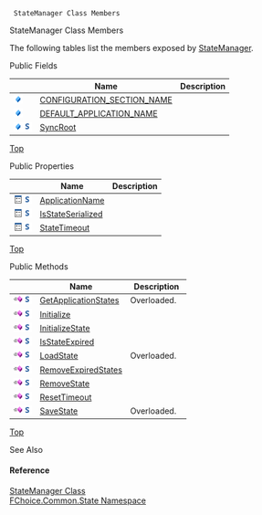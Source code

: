 ﻿     StateManager Class Members                                                   

StateManager Class Members

The following tables list the members exposed by [StateManager](FChoice.Common~FChoice.Common.State.StateManager.md).

Public Fields

|   | Name | Description |
| --- | --- | --- |
| ![Public Field](dotnetimages/publicField.png) | [CONFIGURATION_SECTION_NAME](FChoice.Common~FChoice.Common.State.StateManager~CONFIGURATION_SECTION_NAME.md) |   |
| ![Public Field](dotnetimages/publicField.png) | [DEFAULT_APPLICATION_NAME](FChoice.Common~FChoice.Common.State.StateManager~DEFAULT_APPLICATION_NAME.md) |   |
| ![Public Field](dotnetimages/publicField.png)![static (Shared in Visual Basic)](dotnetimages/static.png) | [SyncRoot](FChoice.Common~FChoice.Common.State.StateManager~SyncRoot.md) |   |

[Top](#top)

Public Properties

|   | Name | Description |
| --- | --- | --- |
| ![Public Property](dotnetimages/publicProperty.png)![static (Shared in Visual Basic)](dotnetimages/static.png) | [ApplicationName](FChoice.Common~FChoice.Common.State.StateManager~ApplicationName.md) |   |
| ![Public Property](dotnetimages/publicProperty.png)![static (Shared in Visual Basic)](dotnetimages/static.png) | [IsStateSerialized](FChoice.Common~FChoice.Common.State.StateManager~IsStateSerialized.md) |   |
| ![Public Property](dotnetimages/publicProperty.png)![static (Shared in Visual Basic)](dotnetimages/static.png) | [StateTimeout](FChoice.Common~FChoice.Common.State.StateManager~StateTimeout.md) |   |

[Top](#top)

Public Methods

|   | Name | Description |
| --- | --- | --- |
| ![Public Method](dotnetimages/publicMethod.png)![static (Shared in Visual Basic)](dotnetimages/static.png) | [GetApplicationStates](FChoice.Common~FChoice.Common.State.StateManager~GetApplicationStates.md) | Overloaded.    |
| ![Public Method](dotnetimages/publicMethod.png)![static (Shared in Visual Basic)](dotnetimages/static.png) | [Initialize](FChoice.Common~FChoice.Common.State.StateManager~Initialize.md) |   |
| ![Public Method](dotnetimages/publicMethod.png)![static (Shared in Visual Basic)](dotnetimages/static.png) | [InitializeState](FChoice.Common~FChoice.Common.State.StateManager~InitializeState.md) |   |
| ![Public Method](dotnetimages/publicMethod.png)![static (Shared in Visual Basic)](dotnetimages/static.png) | [IsStateExpired](FChoice.Common~FChoice.Common.State.StateManager~IsStateExpired.md) |   |
| ![Public Method](dotnetimages/publicMethod.png)![static (Shared in Visual Basic)](dotnetimages/static.png) | [LoadState](FChoice.Common~FChoice.Common.State.StateManager~LoadState.md) | Overloaded.    |
| ![Public Method](dotnetimages/publicMethod.png)![static (Shared in Visual Basic)](dotnetimages/static.png) | [RemoveExpiredStates](FChoice.Common~FChoice.Common.State.StateManager~RemoveExpiredStates.md) |   |
| ![Public Method](dotnetimages/publicMethod.png)![static (Shared in Visual Basic)](dotnetimages/static.png) | [RemoveState](FChoice.Common~FChoice.Common.State.StateManager~RemoveState.md) |   |
| ![Public Method](dotnetimages/publicMethod.png)![static (Shared in Visual Basic)](dotnetimages/static.png) | [ResetTimeout](FChoice.Common~FChoice.Common.State.StateManager~ResetTimeout.md) |   |
| ![Public Method](dotnetimages/publicMethod.png)![static (Shared in Visual Basic)](dotnetimages/static.png) | [SaveState](FChoice.Common~FChoice.Common.State.StateManager~SaveState.md) | Overloaded.    |

[Top](#top)

See Also

#### Reference

[StateManager Class](FChoice.Common~FChoice.Common.State.StateManager.md)  
[FChoice.Common.State Namespace](FChoice.Common~FChoice.Common.State_namespace.md)